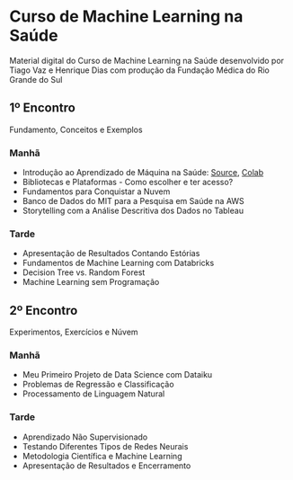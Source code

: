 # Curso de Machine Learning na Saúde

Material digital do Curso de Machine Learning na Saúde desenvolvido por Tiago Vaz e Henrique Dias com produção da Fundação Médica do Rio Grande do Sul

## 1º Encontro

Fundamento, Conceitos e Exemplos

### Manhã

- Introdução ao Aprendizado de Máquina na Saúde: [Source](https://github.com/tiagoandresvaz/curso_machine_learning_na_saude/blob/master/Breast_Cancer.ipynb), [Colab](https://drive.google.com/file/d/1KRW5pDiFrvc3WR7BIJSk4n-eT1GkYR7q/view?usp=sharing)
- Bibliotecas e Plataformas - Como escolher e ter acesso?
- Fundamentos para Conquistar a Nuvem
- Banco de Dados do MIT para a Pesquisa em Saúde na AWS
- Storytelling com a Análise Descritiva dos Dados no Tableau

### Tarde

- Apresentação de Resultados Contando Estórias
- Fundamentos de Machine Learning com Databricks
- Decision Tree vs. Random Forest
- Machine Learning sem Programação 

## 2º Encontro

Experimentos, Exercícios e Núvem

### Manhã

- Meu Primeiro Projeto de Data Science com Dataiku
- Problemas de Regressão e Classificação
- Processamento de Linguagem Natural

### Tarde

- Aprendizado Não Supervisionado
- Testando Diferentes Tipos de Redes Neurais
- Metodologia Científica e Machine Learning
- Apresentação de Resultados e Encerramento
